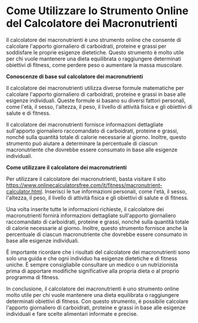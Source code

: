 Come Utilizzare lo Strumento Online del Calcolatore dei Macronutrienti
======================================================================

Il calcolatore dei macronutrienti è uno strumento online che consente di calcolare l'apporto giornaliero di carboidrati, proteine e grassi per soddisfare le proprie esigenze dietetiche. Questo strumento è molto utile per chi vuole mantenere una dieta equilibrata o raggiungere determinati obiettivi di fitness, come perdere peso o aumentare la massa muscolare.

**Conoscenze di base sul calcolatore dei macronutrienti**

Il calcolatore dei macronutrienti utilizza diverse formule matematiche per calcolare l'apporto giornaliero di carboidrati, proteine e grassi in base alle esigenze individuali. Queste formule si basano su diversi fattori personali, come l'età, il sesso, l'altezza, il peso, il livello di attività fisica e gli obiettivi di salute e di fitness.

Il calcolatore dei macronutrienti fornisce informazioni dettagliate sull'apporto giornaliero raccomandato di carboidrati, proteine e grassi, nonché sulla quantità totale di calorie necessarie al giorno. Inoltre, questo strumento può aiutare a determinare la percentuale di ciascun macronutriente che dovrebbe essere consumato in base alle esigenze individuali.

**Come utilizzare il calcolatore dei macronutrienti**

Per utilizzare il calcolatore dei macronutrienti, basta visitare il sito <https://www.onlinecalculatorsfree.com/it/fitness/macronutrient-calculator.html>. Inserisci le tue informazioni personali, come l'età, il sesso, l'altezza, il peso, il livello di attività fisica e gli obiettivi di salute e di fitness.

Una volta inserite tutte le informazioni richieste, il calcolatore dei macronutrienti fornirà informazioni dettagliate sull'apporto giornaliero raccomandato di carboidrati, proteine e grassi, nonché sulla quantità totale di calorie necessarie al giorno. Inoltre, questo strumento fornisce anche la percentuale di ciascun macronutriente che dovrebbe essere consumato in base alle esigenze individuali.

È importante ricordare che i risultati del calcolatore dei macronutrienti sono solo una guida e che ogni individuo ha esigenze dietetiche e di fitness uniche. È sempre consigliabile consultare un medico o un nutrizionista prima di apportare modifiche significative alla propria dieta o al proprio programma di fitness.

In conclusione, il calcolatore dei macronutrienti è uno strumento online molto utile per chi vuole mantenere una dieta equilibrata o raggiungere determinati obiettivi di fitness. Con questo strumento, è possibile calcolare l'apporto giornaliero di carboidrati, proteine e grassi in base alle esigenze individuali e fare scelte alimentari informate e precise.